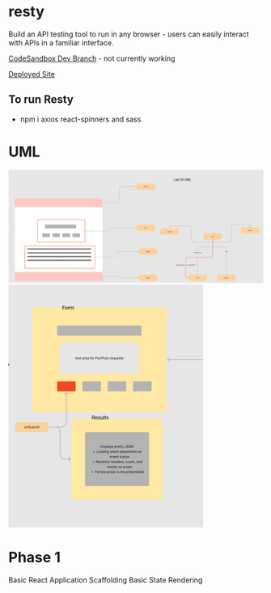 # resty

  Build an API testing tool to run in any browser - users can easily interact with APIs in a familiar interface. 

[CodeSandbox Dev Branch](https://codesandbox.io/p/github/nurselaine/resty/draft/flamboyant-kapitsa?file=%2Fsrc%2Fcomponents%2Fform%2Findex.js&selection=%5B%7B%22endColumn%22%3A15%2C%22endLineNumber%22%3A3%2C%22startColumn%22%3A15%2C%22startLineNumber%22%3A3%7D%5D) - not currently working

[Deployed Site](https://nurselaine-resty.netlify.app/)

## To run Resty
  - npm i axios react-spinners and sass

# UML

![Lab 20](./public/assets/lab20uml.png)
![lab 21](./public/assets/lab21UML.png) 

# Phase 1
  Basic React Application
  Scaffolding 
  Basic State
  Rendering 